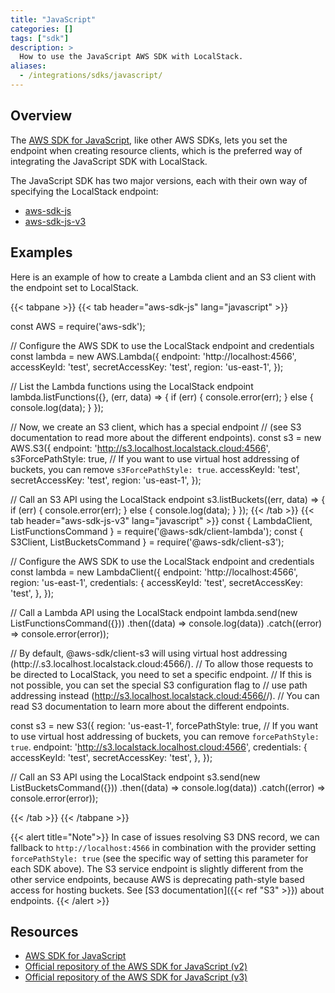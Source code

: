 ```yaml
---
title: "JavaScript"
categories: []
tags: ["sdk"]
description: >
  How to use the JavaScript AWS SDK with LocalStack.
aliases:
  - /integrations/sdks/javascript/
---
```


## Overview

The [AWS SDK for JavaScript](https://aws.amazon.com/sdk-for-javascript/), like other AWS SDKs, lets you set the endpoint when creating resource clients,
which is the preferred way of integrating the JavaScript SDK with LocalStack.

The JavaScript SDK has two major versions, each with their own way of specifying the LocalStack endpoint:

* [aws-sdk-js](https://github.com/aws/aws-sdk-js)
* [aws-sdk-js-v3](https://github.com/aws/aws-sdk-js-v3)

## Examples

Here is an example of how to create a Lambda client and an S3 client with the endpoint set to LocalStack.

{{< tabpane >}}
{{< tab header="aws-sdk-js" lang="javascript" >}}

const AWS = require('aws-sdk');

// Configure the AWS SDK to use the LocalStack endpoint and credentials
const lambda = new AWS.Lambda({
  endpoint: 'http://localhost:4566',
  accessKeyId: 'test',
  secretAccessKey: 'test',
  region: 'us-east-1',
});

// List the Lambda functions using the LocalStack endpoint
lambda.listFunctions({}, (err, data) => {
  if (err) {
    console.error(err);
  } else {
    console.log(data);
  }
});

// Now, we create an S3 client, which has a special endpoint
// (see S3 documentation to read more about the different endpoints).
const s3 = new AWS.S3({
  endpoint: 'http://s3.localhost.localstack.cloud:4566',
  s3ForcePathStyle: true,  // If you want to use virtual host addressing of buckets, you can remove `s3ForcePathStyle: true`. 
  accessKeyId: 'test',
  secretAccessKey: 'test',
  region: 'us-east-1',
});

// Call an S3 API using the LocalStack endpoint
s3.listBuckets((err, data) => {
  if (err) {
    console.error(err);
  } else {
    console.log(data);
  }
});
{{< /tab >}}
{{< tab header="aws-sdk-js-v3" lang="javascript" >}}
const { LambdaClient, ListFunctionsCommand } = require('@aws-sdk/client-lambda');
const { S3Client, ListBucketsCommand } = require('@aws-sdk/client-s3');

// Configure the AWS SDK to use the LocalStack endpoint and credentials
const lambda = new LambdaClient({
  endpoint: 'http://localhost:4566',
  region: 'us-east-1',
  credentials: {
    accessKeyId: 'test',
    secretAccessKey: 'test',
  },
});

// Call a Lambda API using the LocalStack endpoint
lambda.send(new ListFunctionsCommand({}))
  .then((data) => console.log(data))
  .catch((error) => console.error(error));


// By default, @aws-sdk/client-s3 will using virtual host addressing (http://<bucket-name>.s3.localhost.localstack.cloud:4566/<key-name>).
// To allow those requests to be directed to LocalStack, you need to set a specific endpoint.
// If this is not possible, you can set the special S3 configuration flag to 
// use path addressing instead (http://s3.localhost.localstack.cloud:4566/<bucket-name>/<key-name>).
// You can read S3 documentation to learn more about the different endpoints. 

const s3 = new S3({
  region: 'us-east-1',
  forcePathStyle: true, // If you want to use virtual host addressing of buckets, you can remove `forcePathStyle: true`. 
  endpoint: 'http://s3.localstack.localhost.cloud:4566',
  credentials: {
    accessKeyId: 'test',
    secretAccessKey: 'test',
  },
});

// Call an S3 API using the LocalStack endpoint
s3.send(new ListBucketsCommand({}))
  .then((data) => console.log(data))
  .catch((error) => console.error(error));
  

{{< /tab >}}
{{< /tabpane >}}

{{< alert title="Note">}}
In case of issues resolving S3 DNS record, we can fallback to `http://localhost:4566` in combination with the provider setting `forcePathStyle: true` (see the specific way of setting this parameter for each SDK above). The S3 service endpoint is slightly different from the other service endpoints, because AWS is deprecating path-style based access for hosting buckets. See [S3 documentation]({{< ref "S3" >}}) about endpoints.
{{< /alert >}}


## Resources

* [AWS SDK for JavaScript](https://aws.amazon.com/sdk-for-javascript/)
* [Official repository of the AWS SDK for JavaScript (v2)](https://github.com/aws/aws-sdk-js)
* [Official repository of the AWS SDK for JavaScript (v3)](https://github.com/aws/aws-sdk-js-v3)
